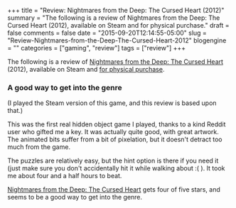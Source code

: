 +++
title = "Review: Nightmares from the Deep: The Cursed Heart (2012)"
summary = "The following is a review of Nightmares from the Deep: The Cursed Heart (2012), available on Steam and for physical purchase."
draft = false
comments = false
date = "2015-09-20T12:14:55-05:00"
slug = "Review-Nightmares-from-the-Deep-The-Cursed-Heart-2012"
blogengine = ""
categories = ["gaming", "review"]
tags = ["review"]
+++

<div class="note"><p>The following is a review of <a href="http://store.steampowered.com/app/259740/">Nightmares from the Deep: The Cursed Heart</a> (2012), available on Steam and <a href="http://amzn.to/1WbKptb">for physical purchase</a>.</p></div>

<h3>A good way to get into the genre</h3>

<p>(I played the Steam version of this game, and this review is based upon that.)</p>

<p>This was the first real hidden object game I played, thanks to a kind Reddit user who gifted me a key. It was actually quite good, with great artwork. The animated bits suffer from a bit of pixelation, but it doesn't detract too much from the game.</p>

<p>The puzzles are relatively easy, but the hint option is there if you need it (just make sure you don't accidentally hit it while walking about :( ). It took me about four and a half hours to beat.</p>

<p><a href="http://store.steampowered.com/app/259740/">Nightmares from the Deep: The Cursed Heart</a> gets four of five stars, and seems to be a good way to get into the genre.</p>
